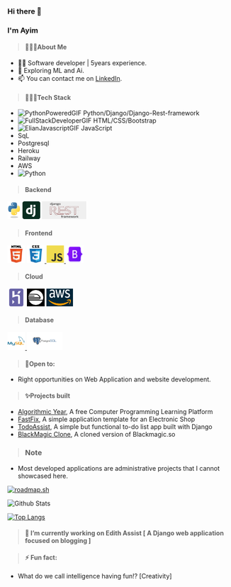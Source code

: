 ### Hi there 👋 
### I'm Ayim
>#### 🙋🏽‍♂️About Me
- 🧑‍💻 Software developer | 5years experience.
- 🚀 Exploring ML and Ai.
- 📫 You can contact me on [LinkedIn](https://www.linkedin.com/in/ayimnelson/).

>#### 👨🏽‍💻Tech Stack
- ![PythonPoweredGIF](https://github.com/AyimNelson/AyimNelson/assets/60468690/3b5aee8d-5c52-4ac2-a0ab-9ca5708b61ff) Python/Django/Django-Rest-framework
- ![FullStackDeveloperGIF](https://github.com/AyimNelson/AyimNelson/assets/60468690/82440ebe-19e4-4905-a8c9-3ae572c61449) HTML/CSS/Bootstrap
- ![ElianJavascriptGIF](https://github.com/AyimNelson/AyimNelson/assets/60468690/013cd79f-2075-4fc8-af57-045d01fb567e) JavaScript
- SqL
- Postgresql
- Heroku
- Railway
- AWS
- <img src="https://github.com/AyimNelson/AyimNelson/assets/60468690/3b5aee8d-5c52-4ac2-a0ab-9ca5708b61ff" alt="Python" width="30" height="40"/>

>#### Backend
<p>
<a href="https://www.python.org" target="_blank" rel="noreferrer"> <img src="images/python-logo.png" alt="Python" width="30" height="40"/></a>
<a href="https://www.djangoproject.com/" target="_blank" rel="noreferrer"> <img src="images/django-logo.png" alt="Django" width="40" height="40"/></a>
<a href="https://www.django-rest-framework.org/" target="_blank" rel="noreferrer"> <img src="images/drf.png" alt="Django-Rest-Framework" width="100" height="40"/></a>
</p>

>#### Frontend
<p>
<a href="https://html.spec.whatwg.org/" target="_blank" rel="noreferrer"> <img src="images/html5.svg" alt="html5" width="40" height="40"/></a>
<a href="https://www.w3.org/TR/CSS/" target="_blank" rel="noreferrer"> <img src="images/css3.svg" alt="css3" width="40" height="40"/> </a>
<a href="https://developer.mozilla.org/en-US/docs/Web/JavaScript" target="_blank" rel="noreferrer"> <img src="images/javascript-original.svg" alt="javascript" width="40" height="40"/> </a>
<a href="https://getbootstrap.com" target="_blank" rel="noreferrer"> <img src="images/bootstrap.png" alt="bootstrap" width="40" height="40"/> </a>
</p>

>#### Cloud
<a href="https://heroku.com" target="_blank" rel="noreferrer"> <img src="images/heroku-icon.svg" alt="heroku" width="40" height="40"/></a>
<a href="https://railway.app" target="_blank" rel="noreferrer"> <img src="images/railway.png" alt="railway" width="40" height="40"/></a> 
<a href="https://aws.amazon.com" target="_blank" rel="noreferrer"> <img src="images/aws.png" alt="heroku" width="60" height="40"/></a>



>#### Database
<a href="https://www.mysql.com/" target="_blank" rel="noreferrer"> <img src="images/mysql-original-wordmark.svg" alt="mysql" width="40" height="40"/> </a> 
<a href="https://www.postgresql.org" target="_blank" rel="noreferrer"> <img src="images/postgres-logo.png" alt="mysql" width="80" height="40"/> </a> 

>#### 🚧Open to:
- Right opportunities on Web Application and website development.

>#### ✨Projects built
- [Algorithmic Year](https://algorithmicyear.up.railway.app), A free Computer Programming Learning Platform
- [FastFix](https://fastfix.netlify.app), A simple application template for an Electronic Shop
- [TodoAssist](https://todoassist.up.railway.app), A simple but functional to-do list app built with Django
- [BlackMagic Clone](https://blackmagicclone.netlify.app), A cloned version of Blackmagic.so

>### Note
- Most developed applications are administrative projects that I cannot showcased here.

  
[![roadmap.sh](https://api.roadmap.sh/v1-badge/wide/64deb86eced78d293522eb06?variant=dark)](https://roadmap.sh)


![Github Stats](https://github-readme-stats.vercel.app/api?username=AyimNelson&count_private=true&show_icons=true&include_all_commits=true)

[![Top Langs](https://github-readme-stats.vercel.app/api/top-langs/?username=AyimNelson&hide=html,css&layout=compact)](https://github.com/AyimNelson/github-readme-stats)



>#### 🔭 I’m currently working on Edith Assist [ A Django web application focused on blogging ]

>#### ⚡ Fun fact:
- What do we call intelligence having fun!? [Creativity]


<!--
**AyimNelson/AyimNelson** is a ✨ _special_ ✨ repository because its `README.md` (this file) appears on your GitHub profile.

Here are some ideas to get you started:

- 🔭 I’m currently working on ...
- 🌱 I’m currently learning ...
- 👯 I’m looking to collaborate on ...
- 🤔 I’m looking for help with ...
- 💬 Ask me about ...
- 📫 How to reach me: ...
- 😄 Pronouns: ...
- ⚡ Fun fact: ...
-->
